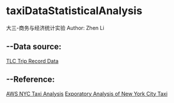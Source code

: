 # taxiDataStatisticalAnalysis
大三-商务与经济统计实验
Author: Zhen Li

## --Data source:
[TLC Trip Record Data](https://www1.nyc.gov/site/tlc/about/tlc-trip-record-data.page)


## --Reference: 
[AWS NYC Taxi Analysis](https://github.com/cuicaihao/aws_nyc_taxi_analysis)
[Exporatory Analysis of New York City Taxi](https://github.com/greysonchung/New-York-Taxi-Data-Analysis)
